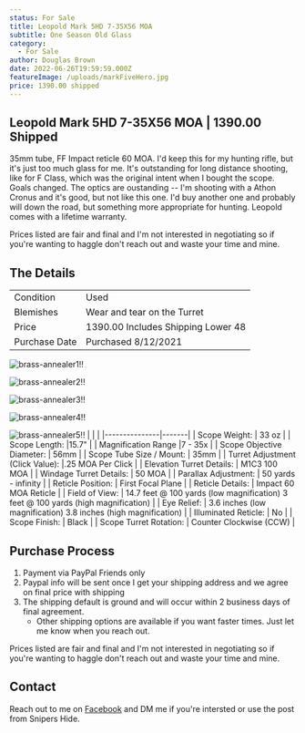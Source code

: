 ```yaml
---
status: For Sale
title: Leopold Mark 5HD 7-35X56 MOA
subtitle: One Season Old Glass
category:
  - For Sale
author: Douglas Brown
date: 2022-06-26T19:59:59.000Z
featureImage: /uploads/markFiveHero.jpg
price: 1390.00 shipped
---
```

## Leopold Mark 5HD 7-35X56 MOA | 1390.00 Shipped

35mm tube, FF Impact reticle 60 MOA. I'd keep this for my hunting rifle, but it's just too much glass for me.  It's outstanding for long distance shooting, like for F Class, which was the original intent when I bought the scope. Goals changed.  The optics are oustanding -- I'm shooting with a Athon Cronus and it's good, but not like this one. I'd buy another one and probably will down the road, but something more appropriate for hunting.  Leopold comes with a lifetime warranty. 

Prices listed are fair and final and I'm not interested in negotiating so if you're wanting to haggle don't reach out and waste your time and mine. 
## The Details

|                   |                                                      |
| ------------------| ---------------------------------------------------- |
| Condition         | Used                              |
| Blemishes         | Wear and tear on the Turret             |
| Price             | 1390.00 Includes Shipping Lower 48              |
| Purchase Date     | Purchased 8/12/2021                                  |

![brass-annealer1!!](/uploads/markFive1.jpg)

![brass-annealer2!!](/uploads/markFive2.jpg)

![brass-annealer3!!](/uploads/markFive3.jpg)

![brass-annealer4!!](/uploads/markFive4.jpg)

![brass-annealer5!!](/uploads/markFiveBlemish.jpg)
|               |       |
|---------------|-------|
| Scope Weight: | 33 oz |
| Scope Length: |15.7" |
| Magnification Range |7 - 35x |
| Scope Objective Diameter: | 56mm |
| Scope Tube Size / Mount: | 35mm |
| Turret Adjustment (Click Value): |.25 MOA Per Click |
| Elevation Turret Details: | M1C3 100 MOA |
| Windage Turret Details: | 50 MOA |
| Parallax Adjustment: | 50 yards - infinity |
| Reticle Position: | First Focal Plane |
| Reticle Details: | Impact 60 MOA Reticle |
| Field of View: | 14.7 feet @ 100 yards (low magnification) 3 feet @ 100 yards (high magnification) |
| Eye Relief: |  3.6 inches (low magnification)  3.8 inches (high magnification) |
| Illuminated Reticle: | No |
| Scope Finish: | Black |
| Scope Turret Rotation: | Counter Clockwise (CCW) |


## Purchase Process

1. Payment via PayPal Friends only
2. Paypal info will be sent once I get your shipping address and we agree on final price with shipping
3. The shipping default is ground and will occur within 2 business days of final agreement. 
    - Other shipping options are available if you want faster times. Just let me know when you reach out. 

Prices listed are fair and final and I'm not interested in negotiating so if you're wanting to haggle don't reach out and waste your time and mine. 
## Contact
Reach out to me on [Facebook](https://www.facebook.com/douglasbrownca) and DM me if you're intersted or use the post from Snipers Hide.